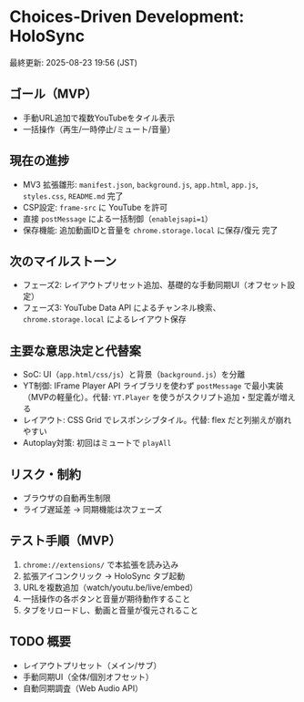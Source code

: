 # Choices-Driven Development: HoloSync

最終更新: 2025-08-23 19:56 (JST)

## ゴール（MVP）
- 手動URL追加で複数YouTubeをタイル表示
- 一括操作（再生/一時停止/ミュート/音量）

## 現在の進捗
- MV3 拡張雛形: `manifest.json`, `background.js`, `app.html`, `app.js`, `styles.css`, `README.md` 完了
- CSP設定: `frame-src` に YouTube を許可
- 直接 `postMessage` による一括制御（`enablejsapi=1`）
- 保存機能: 追加動画IDと音量を `chrome.storage.local` に保存/復元 完了

## 次のマイルストーン
- フェーズ2: レイアウトプリセット追加、基礎的な手動同期UI（オフセット設定）
- フェーズ3: YouTube Data API によるチャンネル検索、`chrome.storage.local` によるレイアウト保存

## 主要な意思決定と代替案
- SoC: UI（`app.html/css/js`）と背景（`background.js`）を分離
- YT制御: IFrame Player API ライブラリを使わず `postMessage` で最小実装（MVPの軽量化）。代替: `YT.Player` を使うがスクリプト追加・型定義が増える
- レイアウト: CSS Grid でレスポンシブタイル。代替: flex だと列揃えが崩れやすい
- Autoplay対策: 初回はミュートで `playAll`

## リスク・制約
- ブラウザの自動再生制限
- ライブ遅延差 → 同期機能は次フェーズ

## テスト手順（MVP）
1) `chrome://extensions/` で本拡張を読み込み
2) 拡張アイコンクリック → HoloSync タブ起動
3) URLを複数追加（watch/youtu.be/live/embed）
4) 一括操作の各ボタンと音量が期待動作すること
5) タブをリロードし、動画と音量が復元されること

## TODO 概要
- レイアウトプリセット（メイン/サブ）
- 手動同期UI（全体/個別オフセット）
- 自動同期調査（Web Audio API）
